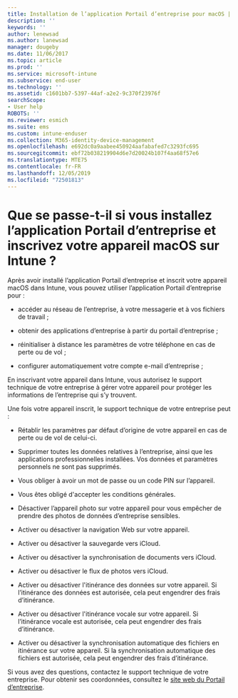 ```yaml
---
title: Installation de l’application Portail d’entreprise pour macOS | Microsoft Docs
description: ''
keywords: ''
author: lenewsad
ms.author: lanewsad
manager: dougeby
ms.date: 11/06/2017
ms.topic: article
ms.prod: ''
ms.service: microsoft-intune
ms.subservice: end-user
ms.technology: ''
ms.assetid: c1601bb7-5397-44af-a2e2-9c370f23976f
searchScope:
- User help
ROBOTS: ''
ms.reviewer: esmich
ms.suite: ems
ms.custom: intune-enduser
ms.collection: M365-identity-device-management
ms.openlocfilehash: e692dc0a9aabee450924aafabafed7c3293fc695
ms.sourcegitcommit: ebf72b038219904d6e7d20024b107f4aa68f57e6
ms.translationtype: MTE75
ms.contentlocale: fr-FR
ms.lasthandoff: 12/05/2019
ms.locfileid: "72501813"
---
```

# <a name="what-happens-if-you-install-the-company-portal-app-and-enroll-your-macos-device-in-intune"></a>Que se passe-t-il si vous installez l’application Portail d’entreprise et inscrivez votre appareil macOS sur Intune ?

Après avoir installé l’application Portail d’entreprise et inscrit votre appareil macOS dans Intune, vous pouvez utiliser l’application Portail d’entreprise pour :

- accéder au réseau de l’entreprise, à votre messagerie et à vos fichiers de travail ;

- obtenir des applications d’entreprise à partir du portail d’entreprise ;

- réinitialiser à distance les paramètres de votre téléphone en cas de perte ou de vol ;

- configurer automatiquement votre compte e-mail d’entreprise ;

En inscrivant votre appareil dans Intune, vous autorisez le support technique de votre entreprise à gérer votre appareil pour protéger les informations de l’entreprise qui s’y trouvent.

Une fois votre appareil inscrit, le support technique de votre entreprise peut :

- Rétablir les paramètres par défaut d’origine de votre appareil en cas de perte ou de vol de celui-ci.

- Supprimer toutes les données relatives à l’entreprise, ainsi que les applications professionnelles installées. Vos données et paramètres personnels ne sont pas supprimés.

- Vous obliger à avoir un mot de passe ou un code PIN sur l’appareil.

- Vous êtes obligé d'accepter les conditions générales.

- Désactiver l’appareil photo sur votre appareil pour vous empêcher de prendre des photos de données d’entreprise sensibles.

- Activer ou désactiver la navigation Web sur votre appareil.

- Activer ou désactiver la sauvegarde vers iCloud.

- Activer ou désactiver la synchronisation de documents vers iCloud.

- Activer ou désactiver le flux de photos vers iCloud.

- Activer ou désactiver l'itinérance des données sur votre appareil. Si l’itinérance des données est autorisée, cela peut engendrer des frais d’itinérance.

- Activer ou désactiver l'itinérance vocale sur votre appareil. Si l’itinérance vocale est autorisée, cela peut engendrer des frais d’itinérance.

- Activer ou désactiver la synchronisation automatique des fichiers en itinérance sur votre appareil. Si la synchronisation automatique des fichiers est autorisée, cela peut engendrer des frais d’itinérance.

Si vous avez des questions, contactez le support technique de votre entreprise. Pour obtenir ses coordonnées, consultez le [site web du Portail d’entreprise](https://go.microsoft.com/fwlink/?linkid=2010980).
